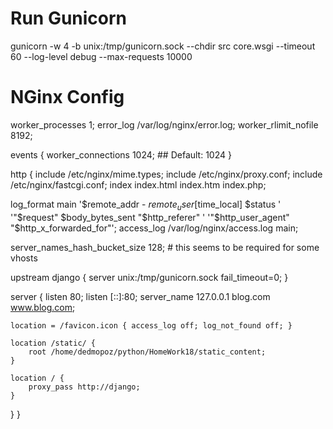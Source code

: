 # Run Gunicorn
gunicorn -w 4 -b unix:/tmp/gunicorn.sock --chdir src core.wsgi --timeout 60 --log-level debug --max-requests 10000

# NGinx Config
worker_processes  1;
error_log  /var/log/nginx/error.log;
worker_rlimit_nofile 8192;

events {
  worker_connections  1024;  ## Default: 1024
}

http {
  include    /etc/nginx/mime.types;
  include    /etc/nginx/proxy.conf;
  include    /etc/nginx/fastcgi.conf;
  index    index.html index.htm index.php;
  
  log_format   main '$remote_addr - $remote_user [$time_local]  $status '
    '"$request" $body_bytes_sent "$http_referer" '
    '"$http_user_agent" "$http_x_forwarded_for"';
  access_log   /var/log/nginx/access.log  main;

  server_names_hash_bucket_size 128; # this seems to be required for some vhosts
  
  upstream django {
    server unix:/tmp/gunicorn.sock fail_timeout=0;
  }

  server {
    listen 80;
    listen [::]:80;
    server_name 127.0.0.1 blog.com www.blog.com;

    location = /favicon.icon { access_log off; log_not_found off; }
    
    location /static/ {
    	root /home/dedmopoz/python/HomeWork18/static_content;
    }
    
    location / {
    	proxy_pass http://django;
    }
  }
}
